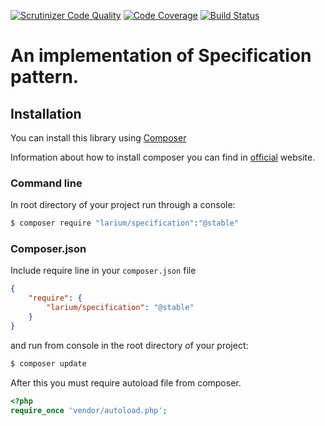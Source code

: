 [![Scrutinizer Code Quality](https://scrutinizer-ci.com/g/Larium/specification/badges/quality-score.png?b=master)](https://scrutinizer-ci.com/g/Larium/specification/?branch=master) [![Code Coverage](https://scrutinizer-ci.com/g/Larium/specification/badges/coverage.png?b=master)](https://scrutinizer-ci.com/g/Larium/specification/?branch=master) [![Build Status](https://travis-ci.com/Larium/specification.svg?branch=master)](https://travis-ci.com/Larium/specification)

# An implementation of Specification pattern.

## Installation
You can install this library using [Composer](http://getcomposer.org)

Information about how to install composer you can find in [official](https://getcomposer.org/doc/00-intro.md#installation-linux-unix-macos) website.

### Command line
In root directory of your project run through a console:
```bash
$ composer require "larium/specification":"@stable"
```
### Composer.json
Include require line in your ```composer.json``` file
```json
{
	"require": {
    	"larium/specification": "@stable"
    }
}
```
and run from console in the root directory of your project:
```bash
$ composer update
```

After this you must require autoload file from composer.
```php
<?php
require_once 'vendor/autoload.php';
```
